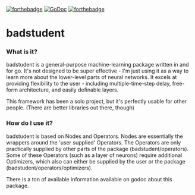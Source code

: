 [![forthebadge](https://forthebadge.com/images/badges/uses-badges.svg)](https://forthebadge.com)
[![GoDoc](https://godoc.org/github.com/sharnoff/badstudent?status.png)](http://godoc.org/github.com/sharnoff/badstudent)
[![forthebadge](https://forthebadge.com/images/badges/60-percent-of-the-time-works-every-time.svg)](https://forthebadge.com)

# badstudent

### What is it?

badstudent is a general-purpose machine-learning package written in and for go. It's not designed to be super
effective - I'm just using it as a way to learn more about the lower-level parts of neural networks. It
excels at providing flexibility to the user - including multiple-time-step delay, free-form architecture, and
easily definable layers.

This framework has been a solo project, but it's perfectly usable for other people. (There are better
libraries out there, though)

### How do I use it?

badstudent is based on Nodes and Operators. Nodes are essentially the wrappers around the 'user supplied'
Operators. The Operators are only practically supplied by other parts of the package (badstudent/operators).
Some of these Operators (such as a layer of neurons) require additional Optimizers, which also can either be
supplied by the user or the package (badstudent/operators/optimizers).

There is a ton of available information available on godoc about this package.